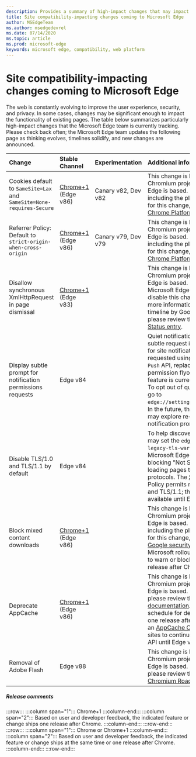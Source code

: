 ```yaml
---
description: Provides a summary of high-impact changes that may impact site compatibility
title: Site compatibility-impacting changes coming to Microsoft Edge
author: MSEdgeTeam
ms.author: msedgedevrel
ms.date: 07/14/2020
ms.topic: article
ms.prod: microsoft-edge
keywords: microsoft edge, compatibility, web platform
---
```


# Site compatibility-impacting changes coming to Microsoft Edge  

The web is constantly evolving to improve the user experience, security, and privacy.  In some cases, changes may be significant enough to impact the functionality of existing pages.  The table below summarizes particularly high-impact changes that the Microsoft Edge team is currently tracking.  Please check back often; the Microsoft Edge team updates the following page as thinking evolves, timelines solidify, and new changes are announced.  

| Change | Stable Channel | Experimentation | Additional information |  
|:--- |:--- |:--- |:--- |
| Cookies default to `SameSite=Lax` and `SameSite=None-requires-Secure` | [Chrome+1](#release-comments) \(Edge v86\)  | Canary v82, Dev v82 | This change is happening in the Chromium project, on which Microsoft Edge is based.  For more information, including the planned timeline by Google for this change, please review the [Chrome Platform Status entry][ChromePlatformStatus5088147346030592].  |  
| Referrer Policy: Default to `strict-origin-when-cross-origin` | [Chrome+1](#release-comments) \(Edge v86\)  | Canary v79, Dev v79 | This change is happening in the Chromium project, on which Microsoft Edge is based.  For more information, including the planned timeline by Google for this change, please review the [Chrome Platform Status entry][ChromePlatformStatus6251880185331712].  |  
| Disallow synchronous XmlHttpRequest in page dismissal | [Chrome+1](#release-comments) \(Edge v83\) |  | This change is happening in the Chromium project, on which Microsoft Edge is based.  Matching Chrome, Microsoft Edge offers a Group Policy to disable this change until Edge v88.  For more information, including the planned timeline by Google for this change, please review the [Chrome Platform Status entry][ChromePlatformStatus4664843055398912].  |  
| Display subtle prompt for notification permissions requests | Edge v84 |  | Quiet notification requests display a subtle request icon in the address bar for site notification permissions requested using the `Notifications` or `Push` API, replacing the full or standard permission flyout prompt UI.  This feature is currently enabled for all users.  To opt out of quiet notification requests, go to `edge://settings/content/notifications`.  In the future, the Microsoft Edge team may explore re-enabling the full flyout notification prompt in some scenarios.  |  
| Disable TLS/1.0 and TLS/1.1 by default | Edge v84 |  | To help discover impacted sites, you may set the `edge://flags/#display-legacy-tls-warnings` flag to cause Microsoft Edge to display a non-blocking "Not Secure" notice when loading pages that require legacy TLS protocols.  The [SSLMinVersion][DeployedEdgePoliciesSSLMinVersion] Group Policy permits re-enabling of TLS/1.0 and TLS/1.1; the policy remains available until Edge 88.  |  
| Block mixed content downloads | [Chrome+1](#release-comments) \(Edge v86\)  |  | This change is happening in the Chromium project, on which Microsoft Edge is based.  For more information, including the planned timeline by Google for this change, please review the [Google security blog entry][GoogleBlogSecurity20200206].  The Microsoft rollout schedule on file types to warn or block is planned for one release after Chrome.  |  
| Deprecate AppCache | [Chrome+1](#release-comments) \(Edge v86\)  |  | This change is happening in the Chromium project, on which Microsoft Edge is based.  For more information, please review the [WebDev documentation][WebDevAppCacheRemoval].  The Microsoft rollout schedule for deprecation is planned for one release after Chrome.  Requesting an [AppCache OriginTrial Token][AppCacheOriginTrial] allows sites to continue to use the deprecated API until Edge v90.  |  
| Removal of Adobe Flash | Edge v88  |  | This change is happening in the Chromium project, on which Microsoft Edge is based.  For more information, please review the [Adobe Flash Chromium Roadmap][ChromiumFlashRoadmapSupportRemoved].  | 
##### Release comments  

:::row:::
   :::column span="1":::
      Chrome+1
   :::column-end:::
   :::column span="2":::
      Based on user and developer feedback, the indicated feature or change ships one release after Chrome.
   :::column-end:::
:::row-end:::
:::row:::
   :::column span="1":::
      Chrome or Chrome+1
   :::column-end:::
   :::column span="2":::
      Based on user and developer feedback, the indicated feature or change ships at the same time or one release after Chrome.
   :::column-end:::
:::row-end:::

<!-- links -->  

[DeployedEdgePoliciesSSLMinVersion]: /deployedge/microsoft-edge-policies#sslversionmin "SSLVersionMin - Microsoft Edge - Policies | Microsoft Docs"  

[ChromePlatformStatus4664843055398912]: https://www.chromestatus.com/feature/4664843055398912 "Disallow sync XHR in page dismissal JavaScript | Chrome Platform Status"  
[ChromePlatformStatus5088147346030592]: https://www.chromestatus.com/feature/5088147346030592 "Cookies default to SameSite=Lax | Chrome Platform Status"  
[ChromePlatformStatus6251880185331712]: https://www.chromestatus.com/feature/6251880185331712 "Referrer Policy: Default to strict-origin-when-cross-origin | Chrome Platform Status"  

[ChromiumFlashRoadmapSupportRemoved]: https://www.chromium.org/flash-roadmap#TOC-Flash-Support-Removed-from-Chromium-Target:-Chrome-88---Jan-2021- "Flash Support Removed from Chromium (Target: Chrome 88+ - Jan 2021) - Flash Roadmap | Chromium Projects"  

[GoogleBlogSecurity20200206]: https://security.googleblog.com/2020/02/protecting-users-from-insecure_6.html "Protecting users from insecure downloads in Google Chrome - Google Online Security Blog" 

[WebDevAppCacheRemoval]: https://web.dev/appcache-removal/ "AppCache Removal"
[AppCacheOriginTrial]: https://developers.chrome.com/origintrials/#/view_trial/1776670052997660673 "AppCache OriginTrial token"
